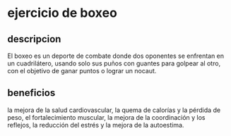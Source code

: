 # ejercicio de boxeo

## descripcion
El boxeo es un deporte de combate donde dos oponentes se enfrentan en un cuadrilátero, usando solo sus puños con guantes para golpear al otro, con el objetivo de ganar puntos o lograr un nocaut.

## beneficios
la mejora de la salud cardiovascular, la quema de calorías y la pérdida de peso, el fortalecimiento muscular, la mejora de la coordinación y los reflejos, la reducción del estrés y la mejora de la autoestima. 
